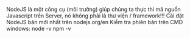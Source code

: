 NodeJS là một công cụ (môi trường) giúp chúng ta thực thi mã nguồn Javascript trên Server, nó không phải là thư viện / framework!!! 
Cài đặt NodeJS bản mới nhất trên nodejs.org/en
Kiểm tra phiên bản trên CMD windows:
  node -v
  npm -v
